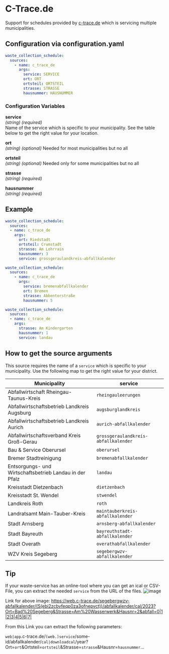 # C-Trace.de

Support for schedules provided by [c-trace.de](https://www.c-trace.de) which is servicing multiple municipalities.

## Configuration via configuration.yaml

```yaml
waste_collection_schedule:
  sources:
    - name: c_trace_de
      args:
        service: SERVICE
        ort: ORT
        ortsteil: ORTSTEIL
        strasse: STRASSE
        hausnummer: HAUSNUMMER
```

### Configuration Variables

**service**  
*(string) (required)*  
Name of the service which is specific to your municipality. See the table below to get the right value for your location.

**ort**  
*(string) (optional)*
Needed for most municipalities but no all

**ortsteil**  
*(string) (optional)*
Needed only for some municipalities but no all

**strasse**  
*(string) (required)*

**hausnummer**  
*(string) (required)*

## Example

```yaml
waste_collection_schedule:
  sources:
  - name: c_trace_de
    args:
      ort: Riedstadt
      ortsteil: Crumstadt
      strasse: Am Lohrrain
      hausnummer: 3
      service: grossgeraulandkreis-abfallkalender
```

```yaml
waste_collection_schedule:
  sources:
    - name: c_trace_de
      args:
        service: bremenabfallkalender
        ort: Bremen
        strasse: Abbentorstraße
        hausnummer: 5
```

```yaml
waste_collection_schedule:
  sources:
  - name: c_trace_de
    args:
      strasse: Am Kindergarten
      hausnummer: 1
      service: landau
```

## How to get the source arguments

This source requires the name of a `service` which is specific to your municipality. Use the following map to get the right value for your district.

<!--Begin of service section-->
|Municipality|service|
|-|-|
| Abfallwirtschaft Rheingau-Taunus-Kreis | `rheingauleerungen` |
| Abfallwirtschaftsbetrieb Landkreis Augsburg | `augsburglandkreis` |
| Abfallwirtschaftsbetrieb Landkreis Aurich | `aurich-abfallkalender` |
| Abfallwirtschaftsverband Kreis Groß-Gerau | `grossgeraulandkreis-abfallkalender` |
| Bau & Service Oberursel | `oberursel` |
| Bremer Stadtreinigung | `bremenabfallkalender` |
| Entsorgungs- und Wirtschaftsbetrieb Landau in der Pfalz | `landau` |
| Kreisstadt Dietzenbach | `dietzenbach` |
| Kreisstadt St. Wendel | `stwendel` |
| Landkreis Roth | `roth` |
| Landratsamt Main-Tauber-Kreis | `maintauberkreis-abfallkalender` |
| Stadt Arnsberg | `arnsberg-abfallkalender` |
| Stadt Bayreuth | `bayreuthstadt-abfallkalender` |
| Stadt Overath | `overathabfallkalender` |
| WZV Kreis Segeberg | `segebergwzv-abfallkalender` |
<!--End of service section-->

## Tip

If your waste-service has an online-tool where you can get an ical or CSV-File, you can extract the needed `service` from the URL of the files.
![image](https://user-images.githubusercontent.com/2480235/210091450-663907b0-6a9c-45b4-b0ae-00110896bb08.png)


Link for above image: https://web.c-trace.de/segebergwzv-abfallkalender/(S(ebi2zcbvfeqp0za3ofnepvct))/abfallkalender/cal/2023?Ort=Bad%20Segeberg&Strasse=Am%20Wasserwerk&Hausnr=2&abfall=0|1|2|3|4|5|6|7|

From this Link you can extract the following parameters:

`web|app`.c-trace.de/`(web.)service`/some-id/abfallkalender/`cal|downloadcal`/year?Ort=`ort`&Ortsteil=`ortsteil`&Strasse=`strasse`&Hausnr=`hausnummer`...
